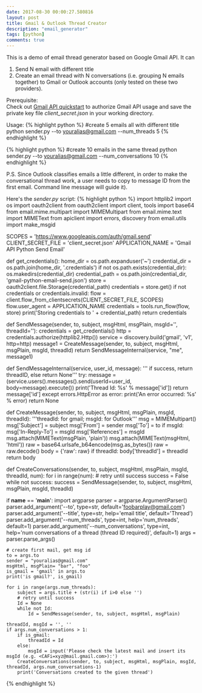 ```yaml
---
date: 2017-08-30 00:00:27.580816
layout: post
title: Gmail & Outlook Thread Creator
description: "email_generator"
tags: [python]
comments: true
---
```


This is a demo of email thread generator based on Google Gmail API. It can <br/>
1. Send N email with different title<br/>
2. Create an email thread with N conversations (i.e. grouping N emails together)
to Gmail or Outlook accounts (only tested on these two providers).


Prerequisite: <br>
Check out [Gmail API quickstart](https://developers.google.com/gmail/api/quickstart/python) to authorize Gmail API usage and save the private key file *client_secret.json* in your working directory.

Usage:
{% highlight python %}
#create 5 emails all with different title
python sender.py --to youralias@gmail.com --num_threads 5 
{% endhighlight %}

{% highlight python %}
#create 10 emails in the same thread
python sender.py --to youralias@gmail.com --num_conversations 10 
{% endhighlight %}

P.S. Since Outlook classifies emails a little different, in order to make the conversational thread work, a user needs to copy to message ID from the first email. Command line message will guide it).

Here's the *sender.py* script:
{% highlight python %}
import httplib2
import os
import oauth2client
from oauth2client import client, tools
import base64
from email.mime.multipart import MIMEMultipart
from email.mime.text import MIMEText
from apiclient import errors, discovery
from email.utils import make_msgid

SCOPES = 'https://www.googleapis.com/auth/gmail.send'
CLIENT_SECRET_FILE = 'client_secret.json'
APPLICATION_NAME = 'Gmail API Python Send Email'

def get_credentials():
    home_dir = os.path.expanduser('~')
    credential_dir = os.path.join(home_dir, '.credentials')
    if not os.path.exists(credential_dir):
        os.makedirs(credential_dir)
    credential_path = os.path.join(credential_dir, 'gmail-python-email-send.json')
    store = oauth2client.file.Storage(credential_path)
    credentials = store.get()
    if not credentials or credentials.invalid:
        flow = client.flow_from_clientsecrets(CLIENT_SECRET_FILE, SCOPES)
        flow.user_agent = APPLICATION_NAME
        credentials = tools.run_flow(flow, store)
        print('Storing credentials to ' + credential_path)
    return credentials

def SendMessage(sender, to, subject, msgHtml, msgPlain, msgId='', threadId=''):
    credentials = get_credentials()
    http = credentials.authorize(httplib2.Http())
    service = discovery.build('gmail', 'v1', http=http)
    message1 = CreateMessage(sender, to, subject, msgHtml, msgPlain, msgId, threadId)
    return SendMessageInternal(service, "me", message1)

def SendMessageInternal(service, user_id, message):
    ''' if success, return threadID, else return None'''
    try:
        message = (service.users().messages().send(userId=user_id, body=message).execute())
        print('Thread Id: %s' % message['id'])
        return message['id'] 
    except errors.HttpError as error:
        print('An error occurred: %s' % error)
        return None

def CreateMessage(sender, to, subject, msgHtml, msgPlain, msgId, threadId):
    '''threadId: for gmail; msgId: for Outlook'''
    msg = MIMEMultipart()
    msg['Subject'] = subject
    msg['From'] = sender
    msg['To'] = to
    if msgId:
        msg['In-Reply-To'] = msgId
        msg['References'] = msgId
    msg.attach(MIMEText(msgPlain, 'plain'))
    msg.attach(MIMEText(msgHtml, 'html'))
    raw = base64.urlsafe_b64encode(msg.as_bytes())
    raw = raw.decode()
    body = {'raw': raw}
    if threadId:
        body['threadId'] = threadId  
    return body

def CreateConversations(sender, to, subject, msgHtml, msgPlain, msgId, threadId, num):
    for i in range(num):
        # retry until success
        success = False
        while not success:
            success = SendMessage(sender, to, subject, msgHtml, msgPlain, msgId, threadId)

if __name__ == '__main__':
    import argparse
    parser = argparse.ArgumentParser()
    parser.add_argument('--to', type=str, default='foobarplay@gmail.com')
    parser.add_argument('--title', type=str, help='email title', default='Thread')
    parser.add_argument('--num_threads', type=int, help='num_threads', default=1)
    parser.add_argument('--num_conversations', type=int, help='num conversations of a thread (thread ID required)', default=1)
    args = parser.parse_args()                

    # create first mail, get msg id
    to = args.to
    sender = "youralias@gmail.com"
    msgHtml, msgPlain= "bar", "foo"
    is_gmail = 'gmail' in args.to
    print('is gmail?', is_gmail)

    for i in range(args.num_threads):
        subject = args.title + (str(i) if i>0 else '')
        # retry until success
        Id = None
        while not Id:
            Id = SendMessage(sender, to, subject, msgHtml, msgPlain)

    threadId, msgId = '', ''
    if args.num_conversations > 1:
        if is_gmail:
            threadId = Id
        else:
            msgId = input('Please check the latest mail and insert its msgId (e.g. <CAFi=xyz@mail.gmail.com>):')
        CreateConversations(sender, to, subject, msgHtml, msgPlain, msgId, threadId, args.num_conversations-1)
        print('Conversations created to the given thread')
{% endhighlight %}


